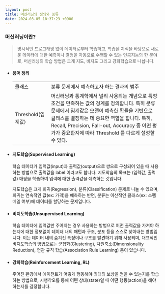 ```yaml
---
layout: post
title: 머신러닝의 정의와 종류
date: 2024-03-05 18:37:23 +0900
---
```

<enter></enter>
### 머신러닝이란? <enter></enter>
> 명시적인 프로그래밍 없이 데이터로부터 학습하고, 학습된 지식을 바탕으로 새로운 데이터에 대한 예측이나 결정을 자동으로 수행할 수 있는 인공지능의 한 분야로, 머신러닝의 학습 방법은 크게 지도, 비지도 그리고 강화학습으로 나뉩니다. 

- #### 용어 정리
  <table>
  <tr>
  <td>클래스</td>
  <td>분류 문제에서 예측하고자 하는 결과의 범주</td>
  </tr>
  <tr>
  <td>Threshold(임계값)</td>
  <td>머신러닝과 통계학에서 널리 사용되는 개념으로 특정 조건을 만족하는 값의 경계를 정의합니다. 특히 분류 문제에서 임계값은 모델이 예측한 확률을 기반으로 클래스를 결정하는 데 중요한 역할을 합니다. 특히, Recall, Precision, Fall-out, Accuracy 중 어떤 평가가 중요한지에 따라 Threshold 를 다르게 설정할 수 있다.</td>
  </tr>
  </table>

- ####  지도학습(Supervised Learning)
  <p class="sub">학습 데이터가 입력값(input)과 출력값(output)으로 쌍으로 구성되어 있을 때 사용하는 방법으로 출력값을 label 이라고도 합니다. 지도학습의 목표는 (입력값, 출력값) 매핑을 학습하여 입력에 대한 출력값을 예측하는 것입니다.

  지도학습은 크게 회귀(Regression), 분류(Classification) 문제로 나눌 수 있으며, 회귀는 연속적인 값(ex: 가격)을 예측하는 반면, 분류는 이산적인 클래스(ex: 스팸 메일 여부)에 데이터를 할당하는 문제입니다.
  </p>

- #### 비지도학습(Unsupervised Learning)
  <p class="sub">학습 데이터에 입력값만 주어지는 경우 사용하는 방법으로 어떤 출력값을 가져야 하는지에 대한 정보없이 데이터 내의 패턴과 구조, 분포 등을 스스로 찾아내는 방법입니다. 이는 데이터 내의 숨겨진 특징이나 구조를 발견하기 위해 사용되며, 대표적인 비지도학습의 방법으로는 군집화(Clustering), 차원축소(Dimensionality Reduction), 연관 규칙 학습(Association Rule Learning) 등이 있습니다.  
  </p>

- #### 강화학습(Reinforcement Learning, RL)
  <p class="sub">주어진 환경에서 에이전트가 어떻게 행동해야 최대의 보상을 얻을 수 있는지를 학습하는 방법으로, 시행착오를 통해 어떤 상태(state)일 때 어떤 행동(action)을 해야 하는지를 결정합니다.
  </p>